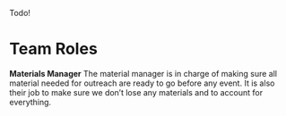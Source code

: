 Todo!
# Team Roles

<b>Materials Manager</b>
The material manager is in charge of making sure all material needed for outreach are ready to go before any event. It is also their job to make sure we don’t lose any materials and to account for everything. 
